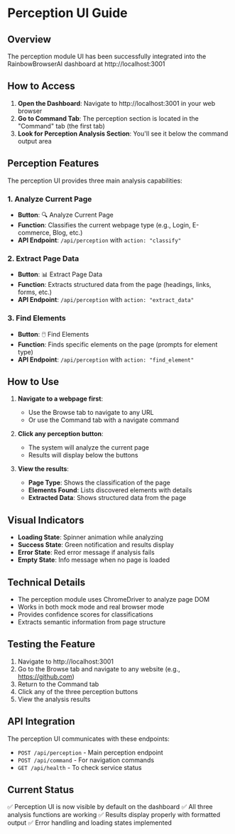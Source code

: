 # Perception UI Guide

## Overview
The perception module UI has been successfully integrated into the RainbowBrowserAI dashboard at http://localhost:3001

## How to Access

1. **Open the Dashboard**: Navigate to http://localhost:3001 in your web browser
2. **Go to Command Tab**: The perception section is located in the "Command" tab (the first tab)
3. **Look for Perception Analysis Section**: You'll see it below the command output area

## Perception Features

The perception UI provides three main analysis capabilities:

### 1. Analyze Current Page
- **Button**: 🔍 Analyze Current Page
- **Function**: Classifies the current webpage type (e.g., Login, E-commerce, Blog, etc.)
- **API Endpoint**: `/api/perception` with `action: "classify"`

### 2. Extract Page Data  
- **Button**: 📊 Extract Page Data
- **Function**: Extracts structured data from the page (headings, links, forms, etc.)
- **API Endpoint**: `/api/perception` with `action: "extract_data"`

### 3. Find Elements
- **Button**: 🖱️ Find Elements
- **Function**: Finds specific elements on the page (prompts for element type)
- **API Endpoint**: `/api/perception` with `action: "find_element"`

## How to Use

1. **Navigate to a webpage first**:
   - Use the Browse tab to navigate to any URL
   - Or use the Command tab with a navigate command

2. **Click any perception button**:
   - The system will analyze the current page
   - Results will display below the buttons

3. **View the results**:
   - **Page Type**: Shows the classification of the page
   - **Elements Found**: Lists discovered elements with details
   - **Extracted Data**: Shows structured data from the page

## Visual Indicators

- **Loading State**: Spinner animation while analyzing
- **Success State**: Green notification and results display
- **Error State**: Red error message if analysis fails
- **Empty State**: Info message when no page is loaded

## Technical Details

- The perception module uses ChromeDriver to analyze page DOM
- Works in both mock mode and real browser mode
- Provides confidence scores for classifications
- Extracts semantic information from page structure

## Testing the Feature

1. Navigate to http://localhost:3001
2. Go to the Browse tab and navigate to any website (e.g., https://github.com)
3. Return to the Command tab
4. Click any of the three perception buttons
5. View the analysis results

## API Integration

The perception UI communicates with these endpoints:
- `POST /api/perception` - Main perception endpoint
- `POST /api/command` - For navigation commands
- `GET /api/health` - To check service status

## Current Status

✅ Perception UI is now visible by default on the dashboard
✅ All three analysis functions are working
✅ Results display properly with formatted output
✅ Error handling and loading states implemented